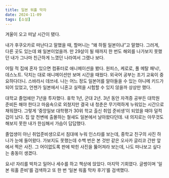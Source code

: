 ```yaml
---
title: 일본 워홀 막차
date: 2024-11-09
tags: [소설]
---
```


겨울이 오고 떠날 시간이 됐다. 

내가 후쿠오카로 떠난다고 말했을 때, 할머니는 “왜 하필 일본이냐”고 말했다. 그러게, 다른 곳도 있는데 왜 일본이었을까. 만 29살이 될 때까지 한 번도 해외를 나가보지 못했던 내가 그나마 친근하게 느꼈던 나라여서 그랬나 보다. 

어릴 적 집에 혼자 있으면 컴퓨터로 애니메이션을 봤다. 원피스, 케로로, 풀 메탈 패닉!, 데스노트. 닥치는 대로 애니메이션만 보며 시간을 때웠다. 외국어 공부는 조기 교육이 중요하다더니. 스바라시 데쓰네. 나는 어느 정도 일본어를 알아들을 수 있는 아니메 키드가 되어 있었고, 언젠가 일본에서 니혼고 실력을 시험할 수 있지 않을까 상상만 했다.

대학교 졸업에만 7년을 투자했다. 휴학 1년, 군대 2년. 3년 동안 자격증 공부든 대학원 준비든 해야 한다고 마음속으로 외쳤지만 결국 내 청춘은 무기력하게 누워있는 시간으로 채워졌다. 그렇게 ‘중앙일보 대학평가 30위 학교 출신 취업 준비생’이 되었을 때야 덜컥 겁이 났다. 집 앞 천변에 출몰하는 철새도 일본에서 날아왔다던데. 내 의지로는 아무것도 해보지 못한 내가 한심해서 가슴이 답답했다.

졸업생이 아닌 취업준비생으로서 침대에 누워 인스타를 보는데, 중학교 친구의 사진 하나가 눈에 들어왔다. 가보지도 못했는데 수백 번은 본 것만 같은 오사카 글리코 간판 앞에서 찍은 사진. 그 어이없도록 판에 박힌 사진을 뚫어져라 보는데, 나도 떠나보고 싶다는 충동이 생겼다.

요시! 자리를 박차고 일어나 세수를 하고 책상에 앉았다. 마지막 기회였다. 글썽이며 '일본 워홀 준비’를 검색하고 또 한 번 ‘일본 워홀 막차 후기’를 검색했다.